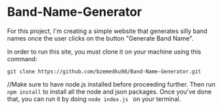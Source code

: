 # Band-Name-Generator

For this project, I'm creating a simple website that generates silly band names once the user clicks on the button "Generate Band Name".

In order to run this site, you must clone it on your machine using this command:
```
git clone https://github.com/bzemedku98/Band-Name-Generator.git
```
//Make sure to have node.js installed before proceeding further.
Then run ``` npm install ``` to install all the node and json packages.
Once you've done that, you can run it by doing ```node index.js ``` on your terminal.
